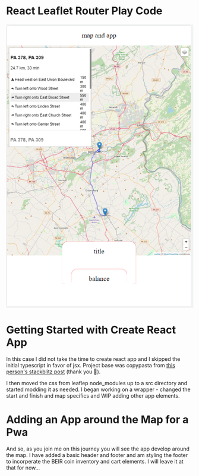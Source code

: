 # React Leaflet Router Play Code

![alt text](/read-me.PNG)

# Getting Started with Create React App

In this case I did not take the time to create react app and I skipped the initial typescript in favor of jsx. Project base was copypasta from [this person's stackblitz post](https://stackblitz.com/edit/react-leaflet-routing-machine-core-api?file=src%2FApp.js) (thank you 👏).

I then moved the css from leaflep node_modules up to a src directory and started modding it as needed. I began working on a wrapper - changed the start and finish and map specifics and WIP adding other app elements.

# Adding an App around the Map for a Pwa

And so, as you join me on this journey you will see the app develop around the map. I have added
a basic header and footer and am styling the footer to incorperate the BEIR coin inventory and
cart elements. I will leave it at that for now...



